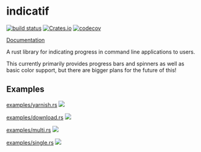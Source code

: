 # indicatif
[![build status](https://travis-ci.org/mitsuhiko/indicatif.svg?branch=master)](https://travis-ci.org/mitsuhiko/indicatif)
[![Crates.io](https://img.shields.io/crates/v/indicatif.svg)](https://crates.io/crates/indicatif)
[![codecov](https://codecov.io/gh/mitsuhiko/indicatif/branch/master/graph/badge.svg)](https://codecov.io/gh/mitsuhiko/indicatif)

[Documentation](https://docs.rs/indicatif)

A rust library for indicating progress in command line applications to users.

This currently primarily provides progress bars and spinners as well as basic
color support, but there are bigger plans for the future of this!

## Examples

[examples/yarnish.rs](examples/yarnish.rs)
<img src="https://github.com/mitsuhiko/indicatif/blob/master/screenshots/yarn.gif?raw=true">

[examples/download.rs](examples/download.rs)
<img src="https://github.com/mitsuhiko/indicatif/blob/master/screenshots/download.gif?raw=true">

[examples/multi.rs](examples/multi.rs)
<img src="https://github.com/mitsuhiko/indicatif/blob/master/screenshots/multi-progress.gif?raw=true">

[examples/single.rs](examples/single.rs)
<img src="https://github.com/mitsuhiko/indicatif/blob/master/screenshots/single.gif?raw=true">
